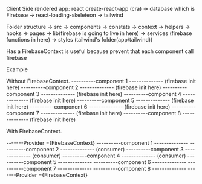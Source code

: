 Client Side rendered app: react create-react-app (cra)
  -> database which is Firebase
  -> react-loading-skeleteon
  -> tailwind

Folder structure
  -> src
    -> components
    -> constats
    -> context
    -> helpers
    -> hooks
    -> pages
    -> lib(firebase is going to live in here)
    -> services (firebase functions in here)
    -> styles (tailwind's folder(app/tailwind))

Has a FirebaseContext is useful because prevent that each component call firebase

Example

Without FirebaseContext.
----------component 1 -------------- (firebase init here)
----------component 2 -------------- (firebase init here) 
----------component 3 -------------- (firebase init here)
----------component 4 -------------- (firebase init here)
----------component 5 -------------- (firebase init here)
----------component 6 -------------- (firebase init here)
----------component 7 -------------- (firebase init here)
----------component 8 -------------- (firebase init here)

With FirebaseContext.

-------Provider ={FirebaseContext}
----------component 1 --------------
----------component 2 -------------- (consumer)
----------component 3 -------------- (consumer)
----------component 4 -------------- (consumer)
----------component 5 --------------
----------component 6 --------------
----------component 7 --------------
----------component 8 --------------
-------Provider ={FirebaseContext}

